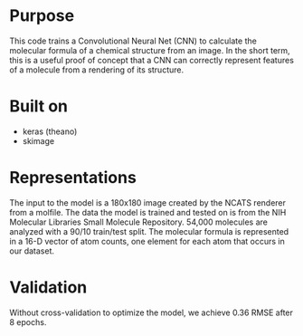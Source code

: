 # Purpose
This code trains a Convolutional Neural Net (CNN) to calculate the molecular formula of a chemical structure from an image.  In the short term, this is a useful proof of concept that a CNN can correctly represent features of a molecule from a rendering of its structure.

# Built on
- keras (theano)
- skimage

# Representations
The input to the model is a 180x180 image created by the NCATS renderer from a molfile.  The data the model is trained and tested on is from the NIH Molecular Libraries Small Molecule Repository. 54,000 molecules are analyzed with a 90/10 train/test split.  The molecular formula is represented in a 16-D vector of atom counts, one element for each atom that occurs in our dataset.

# Validation
Without cross-validation to optimize the model, we achieve 0.36 RMSE after 8 epochs.


